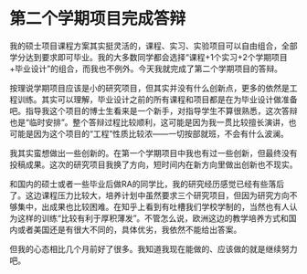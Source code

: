 # 第二个学期项目完成答辩

我的硕士项目课程方案其实挺灵活的，课程、实习、实验项目可以自由组合，全部学分达到要求即可毕业。我的大多数同学都会选择“课程+1个实习+2个学期项目+毕业设计”的组合，而我也不例外。今天我就完成了第二个学期项目的答辩。

按理说学期项目应该是小的研究项目，但其实并没有什么创新点，更多的依然是工程训练。其实可以理解，毕业设计之前的所有课程和项目都是在为毕业设计做准备吧。指导我这个项目的博士生看来是一个新手，对指导学生不算很熟悉，这次答辩也是“临时安排”。整个答辩过程比较顺利，这可能是因为我一贯比较擅长演讲，也可能是因为这个项目的“工程”性质比较浓——一切按部就班，不会有什么波澜。

我其实蛮想做出一些创新的。在第一个学期项目中我也有过一些创新，但最终没有投稿成果。这次的研究项目我换了方向，短时间内在新方向里做出创新也不现实。

和国内的硕士或者一些毕业后做RA的同学比，我的研究经历感觉已经有些落后了。这边课程压力比较大，培养计划中虽然要求三个研究项目，但因为研究方向不够集中，出成果也比较困难。在知乎上看到有吐槽我们学校学制的，当然也有人认为这样的训练“比较有利于厚积薄发”。不管怎么说，欧洲这边的教学培养方式和国内或者美国还是有很大不同的，具体优劣，我依然不能给出答案。

但我的心态相比几个月前好了很多。我知道我现在能做的、应该做的就是继续努力吧。

